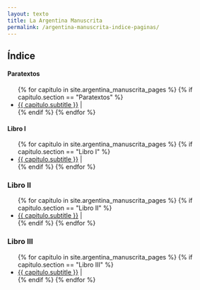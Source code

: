 ```yaml
---
layout: texto
title: La Argentina Manuscrita
permalink: /argentina-manuscrita-indice-paginas/
---
```


## Índice


#### Paratextos
<ul class="idx">
{% for capitulo in site.argentina_manuscrita_pages %}
	{% if capitulo.section == "Paratextos" %}
		<li class="idx"><a href="{{ capitulo.url }}">{{ capitulo.subtitle }}</a> | </li>
	{% endif %}
{% endfor %}
</ul>

#### Libro I

<ul class="idx">
{% for capitulo in site.argentina_manuscrita_pages %}
	{% if capitulo.section == "Libro I" %}
	<li class="idx"><a href="{{ capitulo.url }}">{{ capitulo.subtitle }}</a> | </li>
	{% endif %}
{% endfor %}
</ul>

### Libro II

<ul class="idx">
  {% for capitulo in site.argentina_manuscrita_pages %}
  	{% if capitulo.section == "Libro II" %}
	    <li class="idx"> <a href="{{ capitulo.url }}">{{ capitulo.subtitle }}</a> | </li>
	{% endif %}
  {% endfor %}
</ul>


### Libro III

<ul class="idx">
  {% for capitulo in site.argentina_manuscrita_pages %}
  	{% if capitulo.section == "Libro III" %}
	    <li class="idx"> <a href="{{ capitulo.url }}">{{ capitulo.subtitle }}</a> | </li>
	{% endif %}
  {% endfor %}
</ul>

